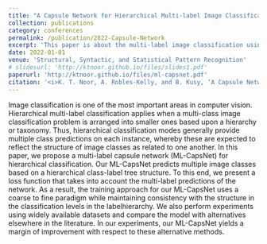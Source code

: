 ```yaml
---
title: "A Capsule Network for Hierarchical Multi-label Image Classification"
collection: publications
category: conferences
permalink: /publication/2022-Capsule-Network
excerpt: 'This paper is about the multi-label image classification using a capsule network.'
date: 2022-01-01
venue: 'Structural, Syntactic, and Statistical Pattern Recognition'
# slidesurl: 'http://ktnoor.github.io/files/slides1.pdf'
paperurl: 'http://ktnoor.github.io/files/ml-capsnet.pdf'
citation: '<i>K. T. Noor, A. Robles-Kelly, and B. Kusy, ‘A Capsule Network for Hierarchical Multi-label Image Classification’, in Structural, Syntactic, and Statistical Pattern Recognition, A. Krzyzak, C. Y. Suen, A. Torsello, and N. Nobile, Eds., in Lecture Notes in Computer Science. Cham: Springer International Publishing, 2022, pp. 163–172. doi: 10.1007/978-3-031-23028-8_17.</i>'
---
```


Image classification is one of the most important areas in computer vision. Hierarchical multi-label classification applies when a multi-class image classification problem is arranged into smaller ones based upon a hierarchy or taxonomy. Thus, hierarchical classification modes generally provide multiple class predictions on each instance, whereby these are expected to reflect the structure of image classes as related to one another. In this paper, we propose a multi-label capsule network (ML-CapsNet) for hierarchical classification. Our ML-CapsNet predicts multiple image classes based on a hierarchical class-label tree structure. To this end, we present a loss function that takes into account the multi-label predictions of the network. As a result, the training approach for our ML-CapsNet uses a coarse to fine paradigm while maintaining consistency with the structure in the classification levels in the labelhierarchy. We also perform experiments using widely available datasets and compare the model with alternatives elsewhere in the literature. In our experiments, our ML-CapsNet yields a margin of improvement with respect to these alternative methods.
